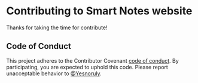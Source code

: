 # Contributing to Smart Notes website

Thanks for taking the time for contribute!

## Code of Conduct

This project adheres to the Contributor Covenant [code of conduct](https://github.com/iTflatApps/SmartNotes/blob/main/CODE_OF_CONDUCT.md). By participating, you are expected to uphold this code.
Please report unacceptable behavior to [@Yesnoruly](https://t.me/yesnoruly).